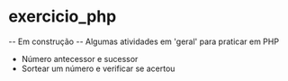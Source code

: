 # exercicio_php
-- Em construção --
Algumas atividades em 'geral' para praticar em PHP
* Número antecessor e sucessor
* Sortear um número e verificar se acertou
